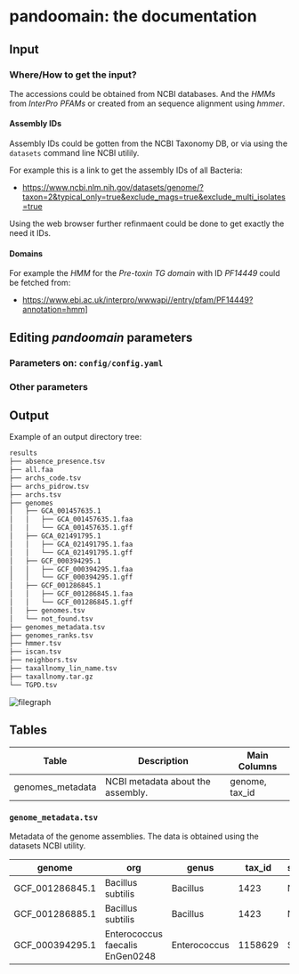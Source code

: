 # pandoomain: the documentation

## Input

### Where/How to get the input?

The accessions could be obtained from NCBI databases.
And the _HMMs_ from _InterPro_ _PFAMs_ or created from an
sequence alignment using _hmmer_.

#### Assembly IDs

Assembly IDs could be gotten from the NCBI Taxonomy DB,
or via using the `datasets` command line NCBI utilily.

For example this is a link to get the assembly IDs of all Bacteria:

+ https://www.ncbi.nlm.nih.gov/datasets/genome/?taxon=2&typical_only=true&exclude_mags=true&exclude_multi_isolates=true

Using the web browser further refinmaent could be done to get exactly the need it IDs.

#### Domains

For example the _HMM_ for the _Pre-toxin TG domain_ with ID _PF14449_ could
be fetched from:

+ https://www.ebi.ac.uk/interpro/wwwapi//entry/pfam/PF14449?annotation=hmm]


## Editing _pandoomain_ parameters

### Parameters on: `config/config.yaml`



### Other parameters


## Output

Example of an output directory tree:

``` txt
results
├── absence_presence.tsv
├── all.faa
├── archs_code.tsv
├── archs_pidrow.tsv
├── archs.tsv
├── genomes
│   ├── GCA_001457635.1
│   │   ├── GCA_001457635.1.faa
│   │   └── GCA_001457635.1.gff
│   ├── GCA_021491795.1
│   │   ├── GCA_021491795.1.faa
│   │   └── GCA_021491795.1.gff
│   ├── GCF_000394295.1
│   │   ├── GCF_000394295.1.faa
│   │   └── GCF_000394295.1.gff
│   ├── GCF_001286845.1
│   │   ├── GCF_001286845.1.faa
│   │   └── GCF_001286845.1.gff
│   ├── genomes.tsv
│   └── not_found.tsv
├── genomes_metadata.tsv
├── genomes_ranks.tsv
├── hmmer.tsv
├── iscan.tsv
├── neighbors.tsv
├── taxallnomy_lin_name.tsv
├── taxallnomy.tar.gz
└── TGPD.tsv
```

![filegraph](graphs/filegraph.svg)

## Tables

| Table | Description | Main Columns |
| ----- | ----------- | ----------- | 
|  genomes_metadata  | NCBI metadata about the assembly. | genome, tax_id |

### `genome_metadata.tsv`

Metadata of the genome assemblies.
The data is obtained using the datasets NCBI utility.

| genome | org | genus | tax_id | strain | status | level | date | owner | proj | completeness | contamination | cds | method | gc |
| --- | --- | --- | --- | --- | --- | --- | --- | --- | --- | --- | --- | --- | --- | --- |
| GCF_001286845.1 | Bacillus subtilis | Bacillus | 1423 | NA | current | Contig | 2015-08-31 | EBI | PRJEB9876 | 98.13 | 2.54 | 4061 | NA | 43.5 |
| GCF_001286885.1 | Bacillus subtilis | Bacillus | 1423 | NA | current | Contig | 2015-08-31 | EBI | PRJEB9876 | 97.91 | 2.54 | 3945 | NA | 44 |
| GCF_000394295.1 | Enterococcus faecalis EnGen0248 | Enterococcus | 1158629 | SF19 | current | Scaffold | 2013-05-15 | Broad Institute | PRJNA88885 | 99.5 | 0.05 | 3007 | allpaths v. R41985 | 37 |